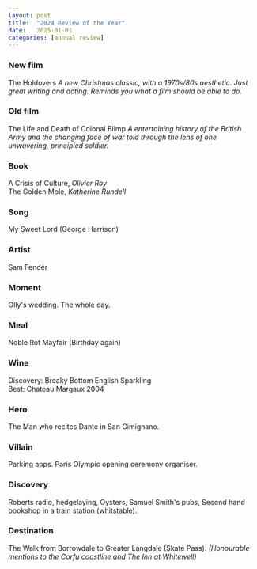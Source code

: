 ```yaml
---
layout: post
title:  "2024 Review of the Year"
date:   2025-01-01
categories: [annual review]
---
```


<h3><b>New film</b></h3>
The Holdovers
<i>A new Christmas classic, with a 1970s/80s aesthetic. Just great writing and acting. Reminds you what a film should be able to do.</i>
<br>

<h3><b>Old film</b></h3>
The Life and Death of Colonal Blimp
<i>A entertaining history of the British Army and the changing face of war told through the lens of one unwavering, principled soldier.</i>
<br>

<h3><b>Book</b></h3>
A Crisis of Culture, <i>Olivier Roy</i><br>
The Golden Mole, <i>Katherine Rundell</i>
<br>

<h3><b>Song</b></h3>
My Sweet Lord (George Harrison)
<br>

<h3><b>Artist</b></h3>
Sam Fender
<br>

<h3><b>Moment </b></h3>
Olly's wedding. The whole day.
<br>

<h3><b>Meal</b></h3>
Noble Rot Mayfair (Birthday again)
<br>

<h3><b>Wine</b></h3>
Discovery: Breaky Bottom English Sparkling<br>
Best: Chateau Margaux 2004
<br>

<h3><b>Hero</b></h3>
The Man who recites Dante in San Gimignano.
<br>

<h3><b>Villain</b></h3>
Parking apps. Paris Olympic opening ceremony organiser.
<br>

<h3><b>Discovery</b></h3>
Roberts radio, hedgelaying, Oysters, Samuel Smith's pubs, Second hand bookshop in a train station (whitstable).  
<br>

<h3><b>Destination</b></h3>
The Walk from Borrowdale to Greater Langdale (Skate Pass). <i>(Honourable mentions to the Corfu coastline and The Inn at Whitewell) </i>
